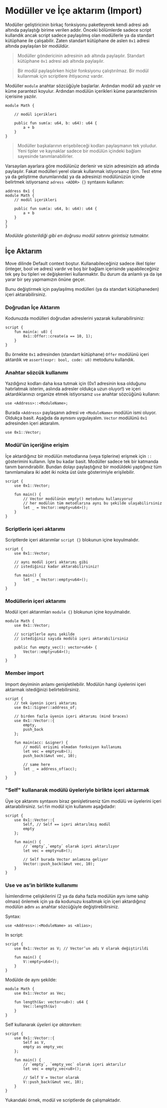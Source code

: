 # Modüller ve İçe aktarım (Import)

Modüller geliştiricinin birkaç fonksiyonu paketleyerek kendi adresi adı altında paylaştığı birime verilen addır. Önceki bölümlerde sadece script kullandık ancak script sadece paylaşılmış olan modüllerle ya da standart kütüphane ile çalışabilir. Zaten standart kütüphane de aslen `0x1` adresi altında paylaşılan bir modüldür.

> Modüller göndericinin adresinin adı altında paylaşılır. Standart kütüphane `0x1` adresi adı altında paylaşılır.

> Bir modül paylaşılırken hiçbir fonksiyonu çalıştırılmaz. Bir modül kullanmak için scriptlere ihtiyacınız vardır.

Modüller `module` anahtar sözcüğüyle başlarlar. Ardından modül adı yazılır ve küme parantezi koyulur. Ardından modülün içerikleri küme parantezlerinin içerisine yazılır.

```Move
module Math {

    // modül içerikleri

    public fun sum(a: u64, b: u64): u64 {
        a + b
    }
}
```

> Modüller başkalarının erişebileceği kodları paylaşmanın tek yoludur. Yeni tipler ve kaynaklar sadece bir modülün içindeki bağlam sayesinde tanımlanabilirler.

Varsayılan ayarlara göre modülünüz derlenir ve sizin adresinizin adı atlında paylaşılır. Fakat modülleri yerel olarak kullanmak istiyorsanız (örn. Test etme ya da geliştirme durumlarında) ya da adresinizi modülünüzün içinde belirtmek istiyorsanız `adress <ADDR> {}` syntaxını kullanın:

```Move
address 0x1 {
module Math {
    // modül içerikleri

    public fun sum(a: u64, b: u64): u64 {
        a + b
    }
}
}
```
*Modülde gösterildiği gibi en doğrusu modül satırını girintisiz tutmaktır.*

## İçe Aktarım

Move dilinde Default context boştur. Kullanabileceğiniz sadece ilkel tipler (integer, bool ve adres) vardır ve boş bir bağlam içerisinde yapabileceğiniz tek şey bu tipleri ve değişkenleri kullanmaktır. Bu durum da anlamlı ya da işe yarar bir şey yapmamızın önüne geçer.


Bunu değiştirmek için paylaşılmış modülleri (ya da standart kütüphaneden) içeri aktarabilirsiniz.

### Doğrudan İçe Aktarım

Kodunuzda modülleri doğrudan adreslerini yazarak kullanabilirsiniz:

```Move
script {
    fun main(a: u8) {
        0x1::Offer::create(a == 10, 1);
    }
}
```

Bu örnekte `0x1` adresinden (standart kütüphane) `Offer` modülünü içeri aktardık ve `assert(expr: bool, code: u8)` metodunu kullandık.

### Anahtar sözcük kullanımı

Yazdığınız kodları daha kısa tutmak için (0x1 adresinin kısa olduğunu hatırlatmak isterim, aslında adresler oldukça uzun oluyor!) ve içeri aktardıklarınızı organize etmek istiyorsanız `use` anahtar sözcüğünü kullanın:

```Move
use <Address>::<ModuleName>;
```

Burada `<Address>` paylaşanın adresi ve `<ModuleName>` modülün ismi oluyor. Oldukça basit. Aşağıda da aynısını uygulayalım. `Vector` modülünü `0x1` adresinden içeri aktaralım.

```Move
use 0x1::Vector;
```

### Modül'ün içeriğine erişim

İçe aktardığınız bir modülün metodlarına (veya tiplerine) erişmek için `::` gösterimini kullanın. İşte bu kadar basit. Modüller sadece tek bir katmanda tanım barındırabilir. Bundan dolayı paylaştığınız bir modüldeki yaptığınız tüm tanımlamalara iki adet iki nokta üst üste gösterimiyle erişilebilir.

```Move
script {
    use 0x1::Vector;

    fun main() {
        // Vector modülünün empty() metodunu kullanıyoruz
        // her modülün tüm metodlarına aynı bu şekilde ulaşabilirsiniz
        let _ = Vector::empty<u64>();
    }
}
```

### Scriptlerin içeri aktarımı

Scriptlerde içeri aktarımlar `script {}` blokunun içine koyulmalıdır.

```Move
script {
    use 0x1::Vector;

    // aynı modül içeri aktarımı gibi
    // istediğiniz kadar aktarabilirsiniz!

    fun main() {
        let _ = Vector::empty<u64>();
    }
}
```

### Modüllerin içeri aktarımı

Modül içeri aktarımları `module {}` blokunun içine koyulmalıdır.

```Move
module Math {
    use 0x1::Vector;

    // scriptlerle aynı şekilde
    // istediğiniz sayıda modülü içeri aktarabilirsiniz

    public fun empty_vec(): vector<u64> {
        Vector::empty<u64>();
    }
}
```

### Member import

Import deyiminin anlamı genişletilebilir. Modülün hangi üyelerini içeri aktarmak istediğinizi belirtebilirsiniz.

```Move
script {
    // tek üyenin içeri aktarımı
    use 0x1::Signer::address_of;

    // birden fazla üyenin içeri aktarımı (mind braces)
    use 0x1::Vector::{
        empty,
        push_back
    };

    fun main(acc: &signer) {
        // modül erişimi olmadan fonksiyon kullanımı
        let vec = empty<u8>();
        push_back(&mut vec, 10);

        // same here
        let _ = address_of(acc);
    }
}
```

### "Self" kullanarak modülü üyeleriyle birlikte içeri aktarmak

Üye içe aktarımı syntaxını biraz genişletirseniz tüm modülü ve üyelerini içeri aktarabilirsiniz. `Self`in modül için kullanımı aşağıdadır:

```Move
script {
    use 0x1::Vector::{
        Self, // Self == içeri aktarılmış modül
        empty
    };

    fun main() {
        // `empty`,`empty` olarak içeri aktarılıyor
        let vec = empty<u8>();

        // Self burada Vector anlamına geliyor
        Vector::push_back(&mut vec, 10);
    }
}
```

### Use ve as’in birlikte kullanımı

İsimlendirme çelişkilerini (2 ya da daha fazla modülün aynı isme sahip olması) önlemek için ya da kodunuzu kısaltmak için içeri aktardığınız modülün adını `as` anahtar sözcüğüyle değiştirebilirsiniz.

Syntax:

```Move
use <Address>::<ModuleName> as <Alias>;
```

In script:

```Move
script {
    use 0x1::Vector as V; // Vector’un adı V olarak değiştirildi

    fun main() {
        V::empty<u64>();
    }
}
```

Modülde de aynı şekilde:

```Move
module Math {
    use 0x1::Vector as Vec;

    fun length(&v: vector<u8>): u64 {
        Vec::length(&v)
    }
}
```

Self kullanarak *üyeleri içe aktarırken*:

```Move
script {
    use 0x1::Vector::{
        Self as V,
        empty as empty_vec
    };

    fun main() {
        // `empty`, `empty_vec` olarak içeri aktarılır
        let vec = empty_vec<u8>();

        // Self V = Vector olarak
        V::push_back(&mut vec, 10);
    }
}
```
Yukarıdaki örnek, modül ve scriptlerde de çalışmaktadır.
